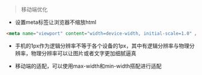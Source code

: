 >移动端优化
* 设置meta标签让浏览器不缩放html

```html
<meta name="viewport" content="width=device-width, initial-scale=1.0" />
```

* 手机的1px作为逻辑分辨率不等于各个设备的1px，其中有逻辑分辨率与物理分辨率，物理分辨率可以让图片或者文字更加细腻逼真

* 移动端的适配，可以使用max-width和min-width搭配进行适配


